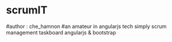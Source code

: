 # scrumIT
#author : che_hamnon
#an amateur in angularjs tech
simply scrum management taskboard angularjs &amp; bootstrap
